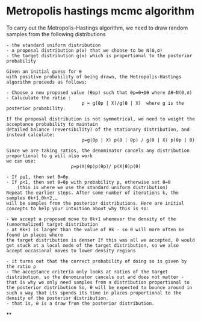 # Metropolis hastings mcmc algorithm

To carry out the Metropolis-Hastings algorithm, we need to draw random samples from the following distributions

    - the standard uniform distribution
    - a proposal distribution p(x) that we choose to be N(0,σ)
    - the target distribution g(x) which is proportional to the posterior probability

    Given an initial guess for θ
    with positive probability of being drawn, the Metropolis-Hastings algorithm proceeds as follows:
        
    - Choose a new proposed value (θpp) such that θp=θ+Δθ where Δθ∼N(0,σ)
    - Caluculate the ratio :
                                ρ = g(θp | X)/g(θ | X)  where g is the posterior probability.

    If the proposal distribution is not symmetrical, we need to weight the acceptance probability to maintain
    detailed balance (reversibility) of the stationary distribution, and instead calculate:
                                ρ=g(θp | X) p(θ | θp) / g(θ | X) p(θp | θ)

    Since we are taking ratios, the denominator cancels any distribution proportional to g will also work
    we can use:
                            ρ=p(X|θp)p(θp)/ p(X|θ)p(θ)

    - If ρ≥1, then set θ=θp
    - If ρ<1, then set θ=θp with probability ρ, otherwise set θ=θ
        (this is where we use the standard uniform distribution)
    Repeat the earlier steps. After some number of iterations k, the samples θk+1,θk+2,…
    will be samples from the posterior distributions. Here are initial concepts to help your intuition about why this is so:

    - We accept a proposed move to θk+1 whenever the density of the (unnormalized) target distribution
    - at θk+1 is larger than the value of θk - so θ will more often be found in places where
    the target distribution is denser If this was all we accepted, θ would get stuck at a local mode of the target distribution, so we also accept occasional moves to lower density regions
    
    - it turns out that the correct probability of doing so is given by the ratio ρ
    - The acceptance criteria only looks at ratios of the target distribution, so the denominator cancels out and does not matter - that is why we only need samples from a distribution proportional to the posterior distribution So, θ will be expected to bounce around in such a way that its spends its time in places proportional to the density of the posterior distribution.
    - that is, θ is a draw from the posterior distribution.

**